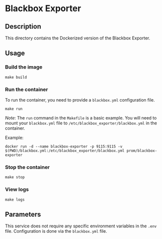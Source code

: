 # Blackbox Exporter

## Description

This directory contains the Dockerized version of the Blackbox Exporter.

## Usage

### Build the image

```
make build
```

### Run the container

To run the container, you need to provide a `blackbox.yml` configuration file.

```
make run
```

*Note*: The `run` command in the `Makefile` is a basic example. You will need to mount your `blackbox.yml` file to `/etc/blackbox_exporter/blackbox.yml` in the container.

Example:
```
docker run -d --name blackbox-exporter -p 9115:9115 -v $(PWD)/blackbox.yml:/etc/blackbox_exporter/blackbox.yml prom/blackbox-exporter
```

### Stop the container

```
make stop
```

### View logs

```
make logs
```

## Parameters

This service does not require any specific environment variables in the `.env` file. Configuration is done via the `blackbox.yml` file.
